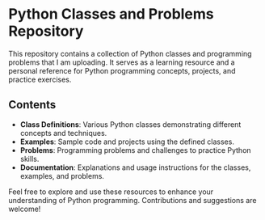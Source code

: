 # Python Classes and Problems Repository

This repository contains a collection of Python classes and programming problems that I am uploading. It serves as a learning resource and a personal reference for Python programming concepts, projects, and practice exercises.

## Contents

- **Class Definitions**: Various Python classes demonstrating different concepts and techniques.
- **Examples**: Sample code and projects using the defined classes.
- **Problems**: Programming problems and challenges to practice Python skills.
- **Documentation**: Explanations and usage instructions for the classes, examples, and problems.

Feel free to explore and use these resources to enhance your understanding of Python programming. Contributions and suggestions are welcome!
